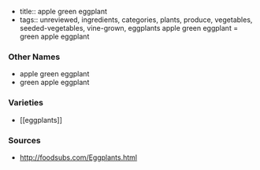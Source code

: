 - title:: apple green eggplant
- tags:: unreviewed, ingredients, categories, plants, produce, vegetables, seeded-vegetables, vine-grown, eggplants
apple green eggplant = green apple eggplant

### Other Names

* apple green eggplant
* green apple eggplant

### Varieties

* [[eggplants]]

### Sources
* http://foodsubs.com/Eggplants.html
